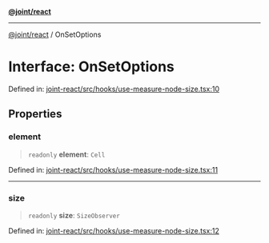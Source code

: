 [**@joint/react**](../README.md)

***

[@joint/react](../README.md) / OnSetOptions

# Interface: OnSetOptions

Defined in: [joint-react/src/hooks/use-measure-node-size.tsx:10](https://github.com/samuelgja/joint/blob/main/packages/joint-react/src/hooks/use-measure-node-size.tsx#L10)

## Properties

### element

> `readonly` **element**: `Cell`

Defined in: [joint-react/src/hooks/use-measure-node-size.tsx:11](https://github.com/samuelgja/joint/blob/main/packages/joint-react/src/hooks/use-measure-node-size.tsx#L11)

***

### size

> `readonly` **size**: `SizeObserver`

Defined in: [joint-react/src/hooks/use-measure-node-size.tsx:12](https://github.com/samuelgja/joint/blob/main/packages/joint-react/src/hooks/use-measure-node-size.tsx#L12)
